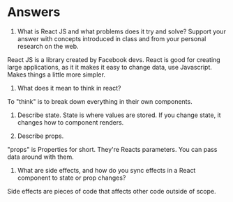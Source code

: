 # Answers

1. What is React JS and what problems does it try and solve? Support your answer with concepts introduced in class and from your personal research on the web.

React JS is a library created by Facebook devs. React is good for creating large applications, as it it makes it easy to change
data, use Javascript. Makes things a little more simpler.


1. What does it mean to think in react?

To "think" is to break down everything in their own components.


1. Describe state.
State is where values are stored. If you change state, it changes how to component renders.


1. Describe props.

"props" is Properties for short. They're Reacts parameters. You can pass data around with them.


1. What are side effects, and how do you sync effects in a React component to state or prop changes?

Side effects are pieces of code that affects other code outside of scope.